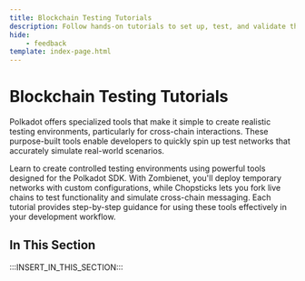 ```yaml
---
title: Blockchain Testing Tutorials
description: Follow hands-on tutorials to set up, test, and validate the functionality of Polkadot-SDK blockchains, using tools and methods that streamline testing.
hide: 
    - feedback
template: index-page.html
---
```


# Blockchain Testing Tutorials

Polkadot offers specialized tools that make it simple to create realistic testing environments, particularly for cross-chain interactions. These purpose-built tools enable developers to quickly spin up test networks that accurately simulate real-world scenarios.

Learn to create controlled testing environments using powerful tools designed for the Polkadot SDK. With Zombienet, you'll deploy temporary networks with custom configurations, while Chopsticks lets you fork live chains to test functionality and simulate cross-chain messaging. Each tutorial provides step-by-step guidance for using these tools effectively in your development workflow.

## In This Section

:::INSERT_IN_THIS_SECTION:::
